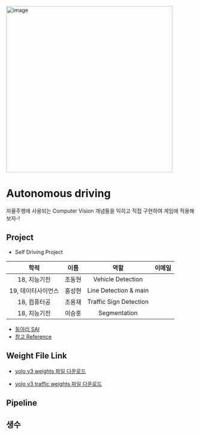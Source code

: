 <img width="444" alt="image" src="https://user-images.githubusercontent.com/41141851/183022018-500167c9-0216-4f8f-a226-cbf42838c675.png">

# Autonomous driving
자율주행에 사용되는 Computer Vision 개념들을 익히고 직접 구현하여 게임에 적용해보자-!

## Project
- Self Driving Project

|       학적       |  이름 | 역할 | 이메일 
|:---------------:|:----:|:---:|:----:|
| 18, 지능기전      | 조동현 |Vehicle Detection|     |
| 19, 데이터사이언스  | 홍성현 |Line Detection & main|     |
| 18, 컴퓨터공      | 조용재 |Traffic Sign Detection|     |
| 18, 지능기전      | 이승훈 |Segmentation|     |


- [동아리 SAI](https://github.com/sju-coml/SAI)
- [참고 Reference](https://github.com/ndrplz/self-driving-car)

## Weight File Link

- [yolo v3 weights 파일 다운로드](https://drive.google.com/file/d/13qCKjV1kQ0k0kKwAPc3p23Gr2_GNnxNT/view?usp=sharing)

- [yolo v3 traffic weights 파일 다운로드](https://drive.google.com/file/d/1oo4mZyFXBGF6t5lu4K3RTNBjrJ80hZ1x/view?usp=sharing) 

## Pipeline

## 생수
